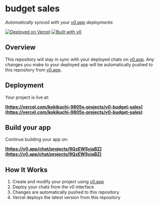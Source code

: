 # budget sales

*Automatically synced with your [v0.app](https://v0.app) deployments*

[![Deployed on Vercel](https://img.shields.io/badge/Deployed%20on-Vercel-black?style=for-the-badge&logo=vercel)](https://vercel.com/kokikuchi-9805s-projects/v0-budget-sales)
[![Built with v0](https://img.shields.io/badge/Built%20with-v0.app-black?style=for-the-badge)](https://v0.app/chat/projects/9QzEWSyjaBZ)

## Overview

This repository will stay in sync with your deployed chats on [v0.app](https://v0.app).
Any changes you make to your deployed app will be automatically pushed to this repository from [v0.app](https://v0.app).

## Deployment

Your project is live at:

**[https://vercel.com/kokikuchi-9805s-projects/v0-budget-sales](https://vercel.com/kokikuchi-9805s-projects/v0-budget-sales)**

## Build your app

Continue building your app on:

**[https://v0.app/chat/projects/9QzEWSyjaBZ](https://v0.app/chat/projects/9QzEWSyjaBZ)**

## How It Works

1. Create and modify your project using [v0.app](https://v0.app)
2. Deploy your chats from the v0 interface
3. Changes are automatically pushed to this repository
4. Vercel deploys the latest version from this repository